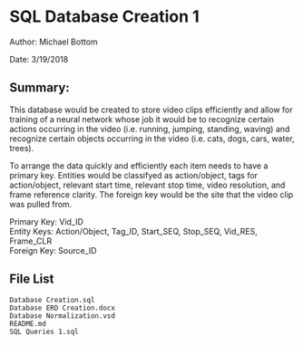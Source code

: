 # SQL Database Creation 1


Author: Michael Bottom

Date: 3/19/2018

## Summary:


This database would be created to store video clips efficiently and allow for training of a neural network whose job it would be to recognize certain actions occurring in the video (i.e. running, jumping, standing, waving) and recognize certain objects occurring in the video (i.e. cats, dogs, cars, water, trees).

To arrange the data quickly and efficiently each item needs to have a primary key. Entities would be classifyed as  action/object, tags for action/object, relevant start time, relevant stop time, video resolution, and frame reference clarity. The foreign key would be the site that the video clip was pulled from.

Primary Key: Vid_ID <br/>
Entity Keys: Action/Object, Tag_ID, Start_SEQ, Stop_SEQ, Vid_RES, Frame_CLR <br/>
Foreign Key: Source_ID

## File List

```
Database Creation.sql
Database ERD Creation.docx
Database Normalization.vsd
README.md
SQL Queries 1.sql
